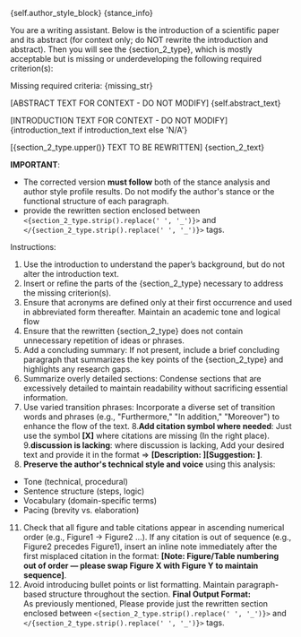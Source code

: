 {self.author_style_block}
{stance_info}

You are a writing assistant. Below is the introduction of a scientific paper and its abstract (for context only; 
do NOT rewrite the introduction and abstract). Then you will see the {section_2_type}, which is mostly 
acceptable but is missing or underdeveloping the following required criterion(s):


Missing required criteria:
{missing_str}

[ABSTRACT TEXT FOR CONTEXT - DO NOT MODIFY]
{self.abstract_text}

[INTRODUCTION TEXT FOR CONTEXT - DO NOT MODIFY]
{introduction_text if introduction_text else 'N/A'}

[{section_2_type.upper()} TEXT TO BE REWRITTEN]
{section_2_text}

**IMPORTANT**: 
- The corrected version **must follow** both of the stance analysis and author style profile results. Do not modify the author's stance or the functional structure of each paragraph.
- provide the rewritten section enclosed between `<{section_2_type.strip().replace(' ', '_')}>` and `</{section_2_type.strip().replace(' ', '_')}>` tags.

Instructions:
1. Use the introduction to understand the paper’s background, but do not alter the introduction text.
2. Insert or refine the parts of the {section_2_type} necessary to address the missing criterion(s).
3. Ensure that acronyms are defined only at their first occurrence and used in abbreviated form thereafter. Maintain an academic tone and logical flow
4. Ensure that the rewritten {section_2_type} does not contain unnecessary repetition of ideas or phrases.
5. Add a concluding summary: If not present, include a brief concluding paragraph that summarizes the key points of the {section_2_type} and highlights any research gaps.
6. Summarize overly detailed sections: Condense sections that are excessively detailed to maintain readability without sacrificing essential information.
7. Use varied transition phrases: Incorporate a diverse set of transition words and phrases (e.g., "Furthermore," "In addition," "Moreover") to enhance the flow of the text.
8.**Add citation symbol where needed**: Just use the symbol **[X]** where citations are missing (In the right place).
9.**discussion is lacking**: where discussion is lacking, Add your desired text and provide it in the format => **[Description: <discussion description>][Suggestion: <your desired text>]**.
10. **Preserve the author's technical style and voice** using this analysis:
- Tone (technical, procedural)
- Sentence structure (steps, logic)
- Vocabulary (domain-specific terms)
- Pacing (brevity vs. elaboration)
11. Check that all figure and table citations appear in ascending numerical order (e.g., Figure1 → Figure2 …). If any citation is out of sequence (e.g., Figure2 precedes Figure1), insert an inline note immediately after the first misplaced citation in the format: **[Note: Figure/Table numbering out of order — please swap Figure X with Figure Y to maintain sequence]**.
12. Avoid introducing bullet points or list formatting. Maintain paragraph-based structure throughout the section.
**Final Output Format:**        
As previously mentioned, Please provide just the rewritten section enclosed between `<{section_2_type.strip().replace(' ', '_')}>` and `</{section_2_type.strip().replace(' ', '_')}>` tags.
